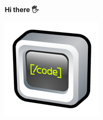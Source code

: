 
<p align="center">
  <h2>Hi there 🖐</h2>
  <img src="62417_coding_web_icon.png" width="300" />
</p>
